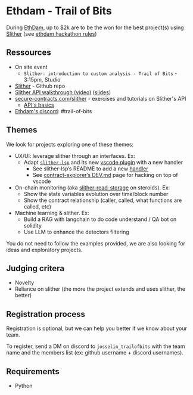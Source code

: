 # Ethdam - Trail of Bits

During [EthDam](https://www.ethdam.com/), up to $2k are to be the won for the best project(s) using [Slither](https://github.com/crytic/slither) (see [ethdam hackathon rules](https://docs.google.com/document/d/1wpQ7XYZE5wTUW5wRCzHPaHNYfsh16xUPwf6WvlbuZlc/edit#heading=h.mzzlyq3xgrer)) 

## Ressources
- On site event
  - `Slither: introduction to custom analysis - Trail of Bits` - 3:15pm, Studio
- [Slither](https://github.com/crytic/slither) - Github repo
- [Slither API walkthrough (video)](https://www.youtube.com/watch?v=Ijf0pellvgw) ([slides](./pre-event-workshop.pdf))
- [secure-contracts.com/slither](https://secure-contracts.com/program-analysis/slither/index.html) - exercises and tutorials on Slither's API
  - [API's basics](https://secure-contracts.com/program-analysis/slither/api.html)  
- [Ethdam's discord]( https://discord.com/invite/XJVjpCqQBz): #trail-of-bits

## Themes

We look for projects exploring one of these themes:

- UX/UI: leverage slither through an interfaces. Ex:
  - Adapt [`slither-lsp`](https://github.com/crytic/slither-lsp) and its new [vscode plugin](https://github.com/crytic/contract-explorer) with a new handler
     - See slither-lsp’s README to add a new [handler](https://github.com/crytic/slither-lsp?tab=readme-ov-file#adding-new-features)
     - See [contract-explorer’s DEV.md](https://github.com/crytic/slither-lsp?tab=readme-ov-file#adding-new-features) page for hacking on top of vscode 
- On-chain monitoring (aka [slither-read-storage](https://github.com/crytic/slither/blob/master/slither/tools/read_storage/README.md) on steroids). Ex:
  - Show the state variables evolution over time/block number
  - Show the contract relationship (caller, called, what functions are called, etc)
- Machine learning & slither. Ex: 
  - Build a RAG with langchain to do code understand / QA bot on solidity
  - Use LLM to enhance the detectors filtering

You do not need to follow the examples provided, we are also looking for ideas and exploratory projects.


## Judging critera

- Novelty
- Reliance on slither (the more the project extends and uses slither, the better)

## Registration process

Registration is optional, but we can help you better if we know about your team.

To register, send a DM on discord to `josselin_trailofbits` with the team name and the members list (ex: github username + discord usernames).


## Requirements

- Python
